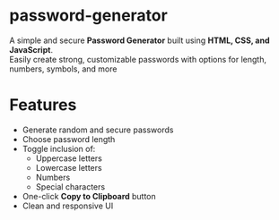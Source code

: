# password-generator

A simple and secure **Password Generator** built using **HTML, CSS, and JavaScript**.  
Easily create strong, customizable passwords with options for length, numbers, symbols, and more


# Features
- Generate random and secure passwords  
- Choose password length  
- Toggle inclusion of:
  - Uppercase letters  
  - Lowercase letters  
  - Numbers  
  - Special characters  
- One-click **Copy to Clipboard** button  
- Clean and responsive UI  


